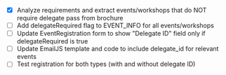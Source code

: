 - [x] Analyze requirements and extract events/workshops that do NOT require delegate pass from brochure
- [ ] Add delegateRequired flag to EVENT_INFO for all events/workshops
- [ ] Update EventRegistration form to show "Delegate ID" field only if delegateRequired is true
- [ ] Update EmailJS template and code to include delegate_id for relevant events
- [ ] Test registration for both types (with and without delegate ID)
